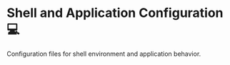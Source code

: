 # Shell and Application Configuration 💻
Configuration files for shell environment and application behavior.
